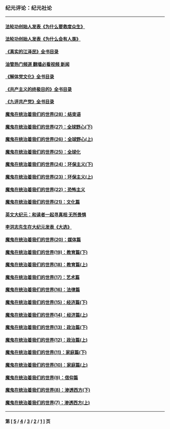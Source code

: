 ### 纪元评论：纪元社论
---
#### [法轮功创始人发表《为什么要救度众生》](../../pages/nsc422/n13975246.md?10180330) 
#### [法轮功创始人发表《为什么会有人类》](../../pages/nsc422/n13912117.md?10180330) 
#### [《真实的江泽民》全书目录](../../pages/nsc422/n13721399.md?10180330) 
#### [油管热门频道 翻墙必看视频 新闻](ok?10180330)
#### [《解体党文化》全书目录](../../pages/nsc422/n13721157.md?10180330) 
#### [《共产主义的终极目的》全书目录](../../pages/nsc422/n13721048.md?10180330) 
#### [《九评共产党》全书目录](../../pages/nsc422/n13708085.md?10180330) 
#### [魔鬼在统治着我们的世界(28)：结束语](../../pages/nsc422/n10936246.md?10180330) 
#### [魔鬼在统治着我们的世界(27)：全球野心(下)](../../pages/nsc422/n10928319.md?10180330) 
#### [魔鬼在统治着我们的世界(26)：全球野心(上)](../../pages/nsc422/n10900318.md?10180330) 
#### [魔鬼在统治着我们的世界(25)：全球化](../../pages/nsc422/n10788205.md?10180330) 
#### [魔鬼在统治着我们的世界(24)：环保主义(下)](../../pages/nsc422/n10695307.md?10180330) 
#### [魔鬼在统治着我们的世界(23)：环保主义(上)](../../pages/nsc422/n10688613.md?10180330) 
#### [魔鬼在统治着我们的世界(22)：恐怖主义](../../pages/nsc422/n10614727.md?10180330) 
#### [魔鬼在统治着我们的世界(21)：文化篇](../../pages/nsc422/n10597706.md?10180330) 
#### [英文大纪元：和读者一起寻真相 无所畏惧](../../pages/nsc422/n12542027.md?10180330) 
#### [李洪志先生在大纪元发表《大选》](../../pages/nsc422/n12534746.md?10180330) 
#### [魔鬼在统治着我们的世界(20)：媒体篇](../../pages/nsc422/n10586579.md?10180330) 
#### [魔鬼在统治着我们的世界(19)：教育篇(下)](../../pages/nsc422/n10564808.md?10180330) 
#### [魔鬼在统治着我们的世界(18)：教育篇(上)](../../pages/nsc422/n10526970.md?10180330) 
#### [魔鬼在统治着我们的世界(17)：艺术篇](../../pages/nsc422/n10499093.md?10180330) 
#### [魔鬼在统治着我们的世界(16)：法律篇](../../pages/nsc422/n10485969.md?10180330) 
#### [魔鬼在统治着我们的世界(15)：经济篇(下)](../../pages/nsc422/n10469975.md?10180330) 
#### [魔鬼在统治着我们的世界(14)：经济篇(上)](../../pages/nsc422/n10457370.md?10180330) 
#### [魔鬼在统治着我们的世界(13)：政治篇(下)](../../pages/nsc422/n10448270.md?10180330) 
#### [魔鬼在统治着我们的世界(12)：政治篇(上)](../../pages/nsc422/n10444576.md?10180330) 
#### [魔鬼在统治着我们的世界(11)：家庭篇(下)](../../pages/nsc422/n10440961.md?10180330) 
#### [魔鬼在统治着我们的世界(10)：家庭篇(上)](../../pages/nsc422/n10435448.md?10180330) 
#### [魔鬼在统治着我们的世界(9)：信仰篇](../../pages/nsc422/n10432159.md?10180330) 
#### [魔鬼在统治着我们的世界(8)：渗透西方(下)](../../pages/nsc422/n10429603.md?10180330) 
#### [魔鬼在统治着我们的世界(7)：渗透西方(上)](../../pages/nsc422/n10426013.md?10180330) 

---
#### 第 [ [5](./5.md?10180330) / [4](./4.md?10180330) / [3](./3.md?10180330) / [2](./2.md?10180330) / [1](./1.md?10180330) ] 页

